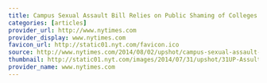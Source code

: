 ```yaml
---
title: Campus Sexual Assault Bill Relies on Public Shaming of Colleges
categories: [articles]
provider_url: http://www.nytimes.com
provider_display: www.nytimes.com
favicon_url: http://static01.nyt.com/favicon.ico
source: http://www.nytimes.com/2014/08/02/upshot/campus-sexual-assault-bill-relies-on-public-shaming.html
thumbnail: http://static01.nyt.com/images/2014/07/31/upshot/31UP-Assult/31UP-Assult-articleLarge.jpg
provider_name: www.nytimes.com
---
```

